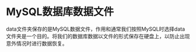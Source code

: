 # MySQL数据库数据文件

data文件夹保存的是MySQL数据文件，作用和通常我们按照MySQL时选择data文件夹是一个目的。将我们的数据库数据以文件的形式保存在硬盘上，以防止出现意外情况时进行数据恢复。
